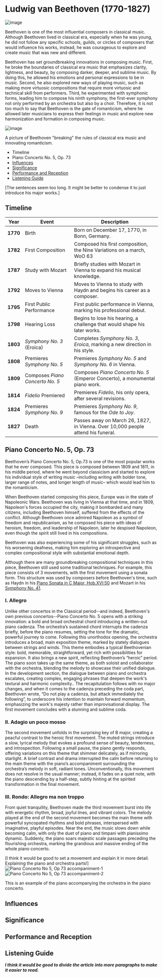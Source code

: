 # Ludwig van Beethoven (1770-1827)
![image](https://github.com/user-attachments/assets/65fc2549-fc64-450e-af51-e8633467864a)

Beethoven is one of the most influential composers in classical music. Although Beethoven lived in classical era, especially when he was young, he did not follow any specific schools, guilds, or circles of composers that would influence his works, instead, he was courageous to explore and create music that was new and different.

Beethoven has set groundbreaking innovations in composing music. First, he broke the boundaries of classical era music that emphasizes clarity, lightness, and beauty, by composing darker, deeper, and sublime music. By doing this, he allowed his emotions and personal expressions to be in music. Second, he also explored new ways of playing music, such as making more virtuosic compositions that require more virtuosic and technical skill from performers. Third, he experimented with symphonic forms, leading him to compose his ninth symphony, the first-ever symphony not only performed by an orchestra but also by a choir. Therefore, it is not too much to say that Beethoven is the gate of romanticism, where he allowed later musicians to express their feelings in music and explore new harmonization and formation in composing music.

![image](https://github.com/user-attachments/assets/01a5ae87-833a-47e0-b008-f7d4776bf932)

A picture of Beethoven "breaking" the rules of classical era music and innovating romanticism.

- Timeline
- Piano Concerto No. 5, Op. 73
- [Influences](#influences)
- [Significance](#significance)
- [Performance and Reception](#performance-and-reception)
- [Listening Guide](#listening-guide)

[The sentences seem too long. It might be better to condense it to just introduce his major works.]

## Timeline

| Year | Event                            | Description                                                                 |
|------|----------------------------------|-----------------------------------------------------------------------------|
| **1770** | Birth                           | Born on December 17, 1770, in Bonn, Germany.                                |
| **1782** | First Composition               | Composed his first composition, the Nine Variations on a march, WoO 63      |
| **1787** | Study with Mozart                | Briefly studies with Mozart in Vienna to expand his musical knowledge.      |
| **1792** | Moves to Vienna                  | Moves to Vienna to study with Haydn and begins his career as a composer.     |
| **1795** | First Public Performance         | First public performance in Vienna, marking his professional debut.          |
| **1798** | Hearing Loss                     | Begins to lose his hearing, a challenge that would shape his later works.    |
| **1803** | *Symphony No. 3* (Eroica)         | Completes *Symphony No. 3*, *Eroica*, marking a new direction in his style.  |
| **1808** | Premieres *Symphony No. 5*        | Premieres *Symphony No. 5* and *Symphony No. 6* in Vienna.                   |
| **1809** | Composes *Piano Concerto No. 5*   | Composes *Piano Concerto No. 5* (Emperor Concerto), a monumental piano work. |
| **1814** | *Fidelio* Premiered               | Premieres *Fidelio*, his only opera, after several revisions.                |
| **1824** | Premieres *Symphony No. 9*        | Premieres *Symphony No. 9*, famous for the *Ode to Joy*.                     |
| **1827** | Death                            | Passes away on March 26, 1827, in Vienna. Over 10,000 people attend his funeral. |

## Piano Concerto No. 5, Op. 73
Beethoven’s Piano Concerto No. 5, Op.73 is one of the most popular works that he ever composed. This piece is composed between 1809 and 1811, in his middle period, where he went beyond classicism and started to explore his individual style of writing music –including writing with bolder tone, larger range of notes, and longer length of music– which would lead him to the romanticism. 

When Beethoven started composing this piece, Europe was in the state of Napoleonic Wars. Beethoven was living in Vienna at that time, and in 1809, Napoleon's forces occupied the city, making it bombarded and many citizens, including Beethoven himself, suffered from the effects of the conflict. Although Beethoven once admired Napoleon as a symbol of freedom and republicanism, as he composed his piece with ideas of heroism, freedom, and leadership of Napoleon, later he despised Napoleon, even though the spirit still lived in his compositions.

Beethoven was also experiencing some of his significant struggles, such as his worsening deafness, making him exploring an introspective and complex compositional style with substantial emotional depth.

Although there are many groundbreaking compositional techniques in this piece, Beethoven still used some traditional techniques. For example, this piece consists of 3 movements, with the first movement using a sonata form. This structure was used by composers before Beethoven's time, such as Haydn in his [Piano Sonata in C Major, Hob.XVI:50](haydn-piano-sonata.md) and Mozart in his [Symphony No. 41](mozart-symphony.md). 

### I. Allegro
Unlike other concertos in the Classical period--and indeed, Beethoven's own previous concertos--Piano Concerto No. 5 opens with a striking innovation: a bold and broad orchestral chord introducing a written-out piano cadenza. The orchestra’s sustained chord interrupts the cadenza briefly, before the piano resumes, setting the tone for the dramatic, powerful journey to come. Following this unorthodox opening, the orchestra introduces a broad, main exposition theme, marked by stately dialogues between strings and winds. This theme embodies a typical Beethovenian style: bold, memorable, straightforward, yet rich with possibilities for expansion. It also brings a new spirit, reflecting Beethoven’s “heroic” period. The piano soon takes up the same theme, as both soloist and collaborator with the orchestra, blending the melody to showcase their unified dialogue. In the development section, the dialogue between piano and orchestra escalates, creating complex, engaging phrases that deepen the work's textural and harmonic complexity.. The recapitulation follows with no major changes, and when it comes to the cadenza preceding the coda part, Beethoven wrote, “Do not play a cadenza, but attack immediately the following”, to underscore his intention to maintain forward momentum, emphasizing the work's majesty rather than improvisational display. The first movement concludes with a stunning and sublime coda.

### II. Adagio un poco mosso
The second movement unfolds in the surprising key of B major, creating a peacful contrast to the heroic first movement. The muted strings introduce a slow, lyrical melody that evokes a profound sense of beauty, tenderness, and introspection. Following a small pause, the piano gently responds, offering variations on this theme that shimmer delicately, as if mirroring starlight. A brief contrast and drama interrupted the calm before returning to the main theme with the piano’s accompaniment surrounding the orchestra’s melody in soft, radiant tones. Unconventionally, this movement does not resolve in the usual manner; instead, it fades on a quiet note, with the piano descending by a half-step, subtly hinting at the spirited transformation in the final movement.

### III. Rondo: Allegro ma non troppo
From quiet tranquility, Beethoven made the third movement burst into life with energetic rhythm, broad, joyful lines, and vibrant colors. The melody played at the end of the second movement becomes the main theme with powerful syncopated rhythms and bold phrases, interspersed with imaginative, playful episodes. Near the end, the music slows down while becoming calm, with only the duet of piano and timpani with pianissimo dynamic. Suddenly, the piano soars majestic scale passages preceding the flourishing orchestra, marking the grandious and massive ending of the whole piano concerto.

[I think it would be good to set a movement and explain it in more detail. Explaining the piano and orchestra parts!]
![Piano Concerto No  5, Op  73 accompaniment-1](https://github.com/user-attachments/assets/35f00c9e-fabd-4f36-9e5d-a454c4646fe2)
![Piano Concerto No  5, Op  73 accompaniment-2](https://github.com/user-attachments/assets/bd058033-c716-4cfe-a7e1-b3854e3f6a48)

This is an example of the piano accompanying the orchestra in the piano concerto.

## Influences

## Significance

## Performance and Reception

## Listening Guide

***I think it would be good to divide the article into more paragraphs to make it easier to read.***
